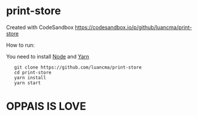 # print-store
Created with CodeSandbox
https://codesandbox.io/p/github/luancma/print-store


How to run: 

You need to install [Node](https://github.com/luancma/print-store) and [Yarn](https://yarnpkg.com/)

       git clone https://github.com/luancma/print-store
       cd print-store
       yarn install
       yarn start




# OPPAIS IS LOVE

